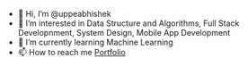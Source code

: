 - 👋 Hi, I’m @uppeabhishek
- 👀 I’m interested in Data Structure and Algorithms, Full Stack Developnment, System Design, Mobile App Development
- 🌱 I’m currently learning Machine Learning
- 📫 How to reach me <a href="https://uppeabhishek.github.io/">Portfolio</a>

<!---
uppeabhishek/uppeabhishek is a ✨ special ✨ repository because its `README.md` (this file) appears on your GitHub profile.
You can click the Preview link to take a look at your changes.
--->
